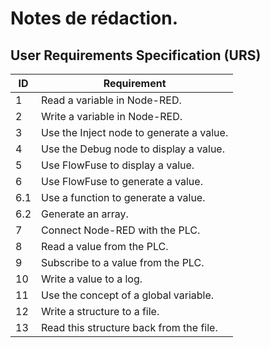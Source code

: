 # Notes de rédaction.



## User Requirements Specification (URS)

| ID  | Requirement                                                                                  |
|-----|---------------------------------------------------------------------------------------------|
| 1   | Read a variable in Node-RED.                                                                |
| 2   | Write a variable in Node-RED.                                                               |
| 3   | Use the Inject node to generate a value.                                                    |
| 4   | Use the Debug node to display a value.                                                      |
| 5   | Use FlowFuse to display a value.                                                            |
| 6   | Use FlowFuse to generate a value.                                                           |
| 6.1 | Use a function to generate a value.                                                         |
| 6.2 | Generate an array.                                                                          |
| 7   | Connect Node-RED with the PLC.                                                              |
| 8   | Read a value from the PLC.                                                                  |
| 9   | Subscribe to a value from the PLC.                                                          |
| 10  | Write a value to a log.                                                                     |
| 11  | Use the concept of a global variable.                                                       |
| 12  | Write a structure to a file.                                                                |
| 13  | Read this structure back from the file.                                                     |



